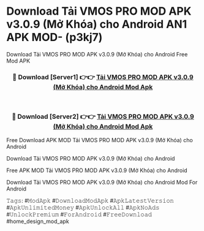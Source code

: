 # Download Tải VMOS PRO MOD APK v3.0.9 (Mở Khóa) cho Android AN1 APK MOD- (p3kj7)
Download Tải VMOS PRO MOD APK v3.0.9 (Mở Khóa) cho Android Free Mod APK

<div align="center">
<h3>🔴 Download [Server1] 👉👉 <a href="https://apk-comot.site?title=Tải_VMOS_PRO_MOD_APK_v3.0.9_(Mở_Khóa)_cho_Android">Tải VMOS PRO MOD APK v3.0.9 (Mở Khóa) cho Android Mod Apk</a></h3><br>

<h3>🔴 Download [Server2] 👉👉 <a href="https://apk-comot.site?title=Tải_VMOS_PRO_MOD_APK_v3.0.9_(Mở_Khóa)_cho_Android">Tải VMOS PRO MOD APK v3.0.9 (Mở Khóa) cho Android Mod Apk</a></h3>
</div>


Free Download APK MOD Tải VMOS PRO MOD APK v3.0.9 (Mở Khóa) cho Android

Download Tải VMOS PRO MOD APK v3.0.9 (Mở Khóa) cho Android 

Free APK MOD Tải VMOS PRO MOD APK v3.0.9 (Mở Khóa) cho Android 

Download Tải VMOS PRO MOD APK v3.0.9 (Mở Khóa) cho Android Mod For Android

𝚃𝚊𝚐𝚜: #𝙼𝚘𝚍𝙰𝚙𝚔 #𝙳𝚘𝚠𝚗𝚕𝚘𝚊𝚍𝙼𝚘𝚍𝙰𝚙𝚔 #𝙰𝚙𝚔𝙻𝚊𝚝𝚎𝚜𝚝𝚅𝚎𝚛𝚜𝚒𝚘𝚗 #𝙰𝚙𝚔𝚄𝚗𝚕𝚒𝚖𝚒𝚝𝚎𝚍𝙼𝚘𝚗𝚎𝚢 #𝙰𝚙𝚔𝚄𝚗𝚕𝚘𝚌𝚔𝙰𝚕𝚕 #𝙰𝚙𝚔𝙽𝚘𝙰𝚍𝚜 #𝚄𝚗𝚕𝚘𝚌𝚔𝙿𝚛𝚎𝚖𝚒𝚞𝚖 #𝙵𝚘𝚛𝙰𝚗𝚍𝚛𝚘𝚒𝚍 #𝙵𝚛𝚎𝚎𝙳𝚘𝚠𝚗𝚕𝚘𝚊𝚍 #home_design_mod_apk